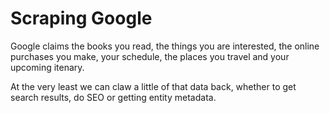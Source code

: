 Scraping Google
===============

Google claims the books you read, the things you are interested, the online purchases you make, your schedule, the places you travel and your upcoming itenary.

At the very least we can claw a little of that data back, whether to get search results, do SEO or getting entity metadata.
